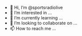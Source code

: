 - 👋 Hi, I’m @sportsradiolive
- 👀 I’m interested in ...
- 🌱 I’m currently learning ...
- 💞️ I’m looking to collaborate on ...
- 📫 How to reach me ...

<!---
sportsradiolive/sportsradiolive is a ✨ special ✨ repository because its `README.md` (this file) appears on your GitHub profile.
You can click the Preview link to take a look at your changes.
--->
